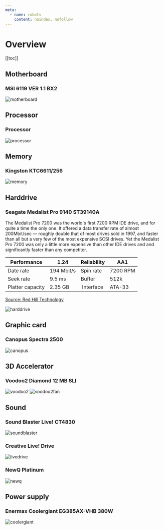 ```yaml
---
meta:
  - name: robots
    content: noindex, nofollow
---
```


# Overview

[[toc]]

## Motherboard

### MSI 6119 VER 1.1 BX2

<img class="zoom-custom-imgs" :src="('/img/win98/motherboard.jpg')" alt="motherboard">

## Processor

### Processor

<img class="zoom-custom-imgs" :src="('/img/win98/processor.jpg')" alt="processor">

## Memory

### Kingston KTC6611/256

<img class="zoom-custom-imgs" :src="('/img/win98/memory.jpg')" alt="memory">

## Harddrive

### Seagate Medalist Pro 9140 ST39140A

The Medalist Pro 7200 was the world's first 7200 RPM IDE drive, and for quite a time the only one. It offered a data transfer rate of almost 200Mbit/sec — roughly double that of most drives sold in 1997, and faster than all but a very few of the most expensive SCSI drives. Yet the Medalist Pro 7200 was only a little more expensive than other IDE drives and and significantly faster than any competitor.

| Performance | 1.24 | Reliability | AA1 |
| ----------- | ---- | ----------- | --- |
| Date rate | 194 Mbit/s | Spin rate | 7200 RPM |
| Seek rate | 9.5 ms | Buffer | 512k |
| Platter capacity | 2.35 GB | Interface | ATA-33 |

[Source: Red Hill Technology](http://redhill.net.au/d/77.php)

<img class="zoom-custom-imgs" :src="('/img/win98/harddrive.jpg')" alt="harddrive">

## Graphic card

### Canopus Spectra 2500

<img class="zoom-custom-imgs" :src="('/img/win98/canopus.jpg')" alt="canopus">

## 3D Accelerator

### Voodoo2 Diamond 12 MB SLI

<img class="zoom-custom-imgs" :src="('/img/win98/voodoo2.jpg')" alt="voodoo2">

<img class="zoom-custom-imgs" :src="('/img/win98/voodoo2fan.jpg')" alt="voodoo2fan">

## Sound

### Sound Blaster Live! CT4830

<img class="zoom-custom-imgs" :src="('/img/win98/soundblaster.jpg')" alt="soundblaster">

### Creative Live! Drive

<img class="zoom-custom-imgs" :src="('/img/win98/livedrive.jpg')" alt="livedrive">

### NewQ Platinum

<img class="zoom-custom-imgs" :src="('/img/win98/newq.jpg')" alt="newq">

## Power supply

### Enermax Coolergiant EG385AX-VHB 380W

<img class="zoom-custom-imgs" :src="('/img/win98/psu.jpg')" alt="coolergiant">

